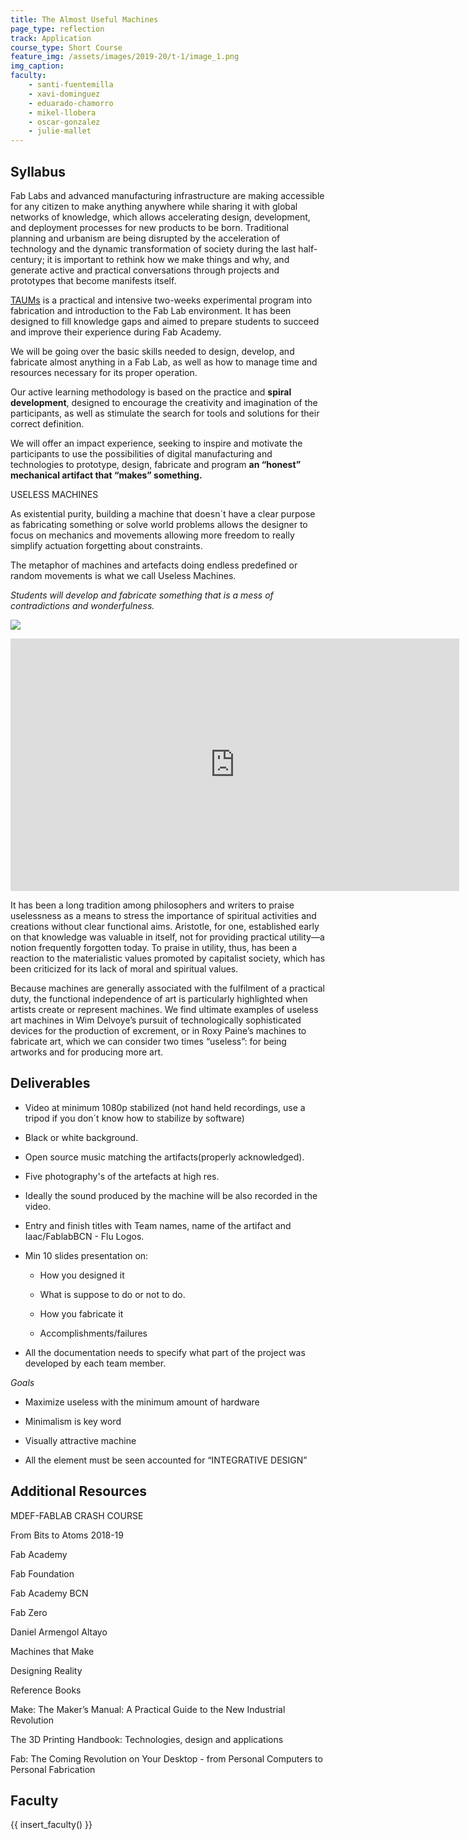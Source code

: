 ```yaml
---
title: The Almost Useful Machines
page_type: reflection
track: Application
course_type: Short Course
feature_img: /assets/images/2019-20/t-1/image_1.png
img_caption: 
faculty: 
    - santi-fuentemilla
    - xavi-dominguez
    - eduarado-chamorro
    - mikel-llobera
    - oscar-gonzalez
    - julie-mallet
---
```


## Syllabus 

Fab Labs and advanced manufacturing infrastructure are making accessible for any citizen to make anything anywhere while sharing it with global networks of knowledge, which allows accelerating design, development, and deployment processes for new products to be born. Traditional planning and urbanism are being disrupted by the acceleration of technology and the dynamic transformation of society during the last half-century; it is important to rethink how we make things and why, and generate active and practical conversations through projects and prototypes that become manifests itself.

 [TAUMs](https://hackmd.io/TdLbzvcbTrm8HG6xkYFNeg#The-Almost-Useful-Machines-Weeks---TAUMs) is a practical and intensive two-weeks experimental program into fabrication and introduction to the Fab Lab environment. It has been designed to fill knowledge gaps and aimed to prepare students to succeed and improve their experience during Fab Academy.

We will be going over the basic skills needed to design, develop, and fabricate almost anything in a Fab Lab, as well as how to manage time and resources necessary for its proper operation.

Our active learning methodology is based on the practice and **spiral development**, designed to encourage the creativity and imagination of the participants, as well as stimulate the search for tools and solutions for their correct definition.

We will offer an impact experience, seeking to inspire and motivate the participants to use the possibilities of digital manufacturing and technologies to prototype, design, fabricate and program **an “honest” mechanical artifact that “makes” something.**

USELESS MACHINES

As existential purity, building a machine that doesn´t have a clear purpose as fabricating something or solve world problems allows the designer to focus on mechanics and movements allowing more freedom to really simplify actuation forgetting about constraints.

The metaphor of machines and artefacts doing endless predefined or random movements is what we call Useless Machines.

*Students will develop and fabricate something that is a mess of contradictions and wonderfulness.*

![](/assets/images/2019-20/t-1/image_2.jpg)

<iframe width="718" height="404" src="https://www.youtube.com/embed/2-iqu1EOcyo" title="Minimalist Marble Machine" frameborder="0" allow="accelerometer; autoplay; clipboard-write; encrypted-media; gyroscope; picture-in-picture; web-share" allowfullscreen></iframe>

It has been a long tradition among philosophers and writers to praise uselessness as a means to stress the importance of spiritual activities and creations without clear functional aims. Aristotle, for one, established early on that knowledge was valuable in itself, not for providing practical utility—a notion frequently forgotten today. To praise in utility, thus, has been a reaction to the materialistic values promoted by capitalist society, which has been criticized for its lack of moral and spiritual values.


Because machines are generally associated with the fulfilment of a practical duty, the functional independence of art is particularly highlighted when artists create or represent machines. We find ultimate examples of useless art machines in Wim Delvoye’s pursuit of technologically sophisticated devices for the production of excrement, or in Roxy Paine’s machines to fabricate art, which we can consider two times “useless”: for being artworks and for producing more art.


## Deliverables

- Video at minimum 1080p stabilized (not hand held recordings, use a tripod if you don´t know how to stabilize by software)

- Black or white background.

- Open source music matching the artifacts(properly acknowledged).

- Five photography's of the artefacts at high res.

- Ideally the sound produced by the machine will be also recorded in the video.

- Entry and finish titles with Team names, name of the artifact and Iaac/FablabBCN - Flu Logos.

- Min 10 slides presentation on:

  - How you designed it

  - What is suppose to do or not to do.

  - How you fabricate it

  - Accomplishments/failures

- All the documentation needs to specify what part of the project was developed by each team member.

*Goals*

- Maximize useless with the minimum amount of hardware

- Minimalism is key word

- Visually attractive machine

- All the element must be seen accounted for “INTEGRATIVE DESIGN”


## Additional Resources

MDEF-FABLAB CRASH COURSE

From Bits to Atoms 2018-19

Fab Academy

Fab Foundation

Fab Academy BCN

Fab Zero

Daniel Armengol Altayo

Machines that Make

Designing Reality

Reference Books

Make: The Maker’s Manual: A Practical Guide to the New Industrial Revolution

The 3D Printing Handbook: Technologies, design and applications

Fab: The Coming Revolution on Your Desktop - from Personal Computers to Personal Fabrication

## Faculty

{{ insert_faculty() }}